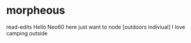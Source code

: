 # morpheous
read-edits
Hello Neo60 here just want to node [outdoors indiviual]
I love camping outside
